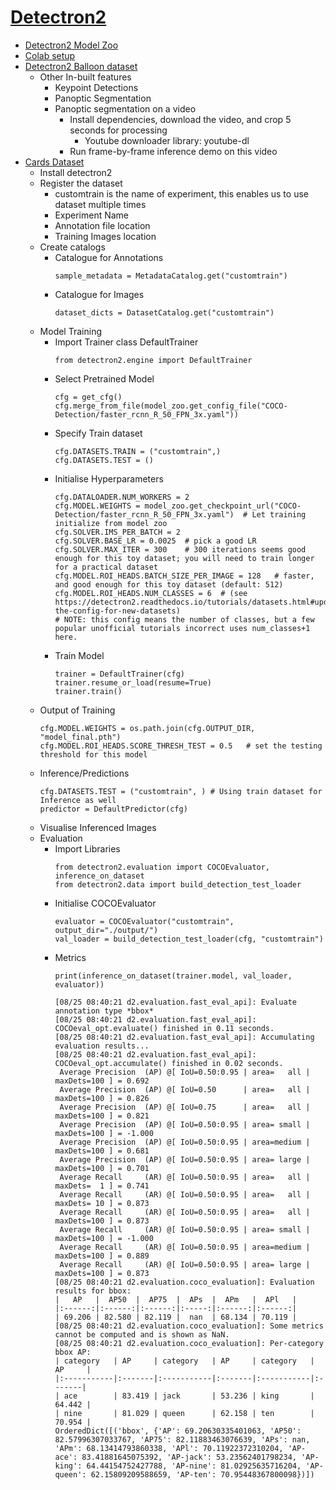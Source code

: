 # [Detectron2](https://github.com/facebookresearch/detectron2)
- [Detectron2 Model Zoo](https://github.com/facebookresearch/detectron2/blob/master/MODEL_ZOO.md)
- [Colab setup](https://colab.research.google.com/drive/1V7cXOGYXWNuHl3lIz1VHMTcIRVxeLD5O?usp=sharing)
- [Detectron2 Balloon dataset](https://colab.research.google.com/drive/16jcaJoc6bCFAQ96jDe2HwtXj7BMD_-m5)
  - Other In-built features
    - Keypoint Detections
    - Panoptic Segmentation
    - Panoptic segmentation on a video
      - Install dependencies, download the video, and crop 5 seconds for processing
        - Youtube downloader library: youtube-dl
      - Run frame-by-frame inference demo on this video
- [Cards Dataset](https://drive.google.com/file/d/1hwXAfv2Li6v-bweJQuAQq-lSSKSt-PL3/view?usp=sharing)
  - Install detectron2
  - Register the dataset
    - customtrain is the name of experiment, this enables us to use dataset multiple times
    - Experiment Name
    - Annotation file location
    - Training Images location
  - Create catalogs
    - Catalogue for Annotations
      ```
      sample_metadata = MetadataCatalog.get("customtrain")
      ```
    - Catalogue for Images
      ```
      dataset_dicts = DatasetCatalog.get("customtrain")
      ```
  - Model Training
    - Import Trainer class DefaultTrainer
      ```
      from detectron2.engine import DefaultTrainer
      ```
    - Select Pretrained Model
      ```
      cfg = get_cfg()
      cfg.merge_from_file(model_zoo.get_config_file("COCO-Detection/faster_rcnn_R_50_FPN_3x.yaml"))
      ```
    - Specify Train dataset
      ```
      cfg.DATASETS.TRAIN = ("customtrain",)
      cfg.DATASETS.TEST = ()
      ```
    - Initialise Hyperparameters
      ```
      cfg.DATALOADER.NUM_WORKERS = 2
      cfg.MODEL.WEIGHTS = model_zoo.get_checkpoint_url("COCO-Detection/faster_rcnn_R_50_FPN_3x.yaml")  # Let training initialize from model zoo
      cfg.SOLVER.IMS_PER_BATCH = 2
      cfg.SOLVER.BASE_LR = 0.0025  # pick a good LR
      cfg.SOLVER.MAX_ITER = 300    # 300 iterations seems good enough for this toy dataset; you will need to train longer for a practical dataset
      cfg.MODEL.ROI_HEADS.BATCH_SIZE_PER_IMAGE = 128   # faster, and good enough for this toy dataset (default: 512)
      cfg.MODEL.ROI_HEADS.NUM_CLASSES = 6  # (see https://detectron2.readthedocs.io/tutorials/datasets.html#update-the-config-for-new-datasets)
      # NOTE: this config means the number of classes, but a few popular unofficial tutorials incorrect uses num_classes+1 here.
      ```
    - Train Model
      ```
      trainer = DefaultTrainer(cfg) 
      trainer.resume_or_load(resume=True)
      trainer.train()
      ```
  - Output of Training
    ```
    cfg.MODEL.WEIGHTS = os.path.join(cfg.OUTPUT_DIR, "model_final.pth")
    cfg.MODEL.ROI_HEADS.SCORE_THRESH_TEST = 0.5   # set the testing threshold for this model
    ```
  - Inference/Predictions
    ```
    cfg.DATASETS.TEST = ("customtrain", ) # Using train dataset for Inference as well
    predictor = DefaultPredictor(cfg)
    ```
  - Visualise Inferenced Images
  - Evaluation
    - Import Libraries
      ```
      from detectron2.evaluation import COCOEvaluator, inference_on_dataset
      from detectron2.data import build_detection_test_loader
      ```
    - Initialise COCOEvaluator
      ```
      evaluator = COCOEvaluator("customtrain", output_dir="./output/")
      val_loader = build_detection_test_loader(cfg, "customtrain")
      ```
    - Metrics
      ```
      print(inference_on_dataset(trainer.model, val_loader, evaluator))
      ```
      ```
      [08/25 08:40:21 d2.evaluation.fast_eval_api]: Evaluate annotation type *bbox*
      [08/25 08:40:21 d2.evaluation.fast_eval_api]: COCOeval_opt.evaluate() finished in 0.11 seconds.
      [08/25 08:40:21 d2.evaluation.fast_eval_api]: Accumulating evaluation results...
      [08/25 08:40:21 d2.evaluation.fast_eval_api]: COCOeval_opt.accumulate() finished in 0.02 seconds.
       Average Precision  (AP) @[ IoU=0.50:0.95 | area=   all | maxDets=100 ] = 0.692
       Average Precision  (AP) @[ IoU=0.50      | area=   all | maxDets=100 ] = 0.826
       Average Precision  (AP) @[ IoU=0.75      | area=   all | maxDets=100 ] = 0.821
       Average Precision  (AP) @[ IoU=0.50:0.95 | area= small | maxDets=100 ] = -1.000
       Average Precision  (AP) @[ IoU=0.50:0.95 | area=medium | maxDets=100 ] = 0.681
       Average Precision  (AP) @[ IoU=0.50:0.95 | area= large | maxDets=100 ] = 0.701
       Average Recall     (AR) @[ IoU=0.50:0.95 | area=   all | maxDets=  1 ] = 0.741
       Average Recall     (AR) @[ IoU=0.50:0.95 | area=   all | maxDets= 10 ] = 0.873
       Average Recall     (AR) @[ IoU=0.50:0.95 | area=   all | maxDets=100 ] = 0.873
       Average Recall     (AR) @[ IoU=0.50:0.95 | area= small | maxDets=100 ] = -1.000
       Average Recall     (AR) @[ IoU=0.50:0.95 | area=medium | maxDets=100 ] = 0.889
       Average Recall     (AR) @[ IoU=0.50:0.95 | area= large | maxDets=100 ] = 0.873
      [08/25 08:40:21 d2.evaluation.coco_evaluation]: Evaluation results for bbox: 
      |   AP   |  AP50  |  AP75  |  APs  |  APm   |  APl   |
      |:------:|:------:|:------:|:-----:|:------:|:------:|
      | 69.206 | 82.580 | 82.119 |  nan  | 68.134 | 70.119 |
      [08/25 08:40:21 d2.evaluation.coco_evaluation]: Some metrics cannot be computed and is shown as NaN.
      [08/25 08:40:21 d2.evaluation.coco_evaluation]: Per-category bbox AP: 
      | category   | AP     | category   | AP     | category   | AP     |
      |:-----------|:-------|:-----------|:-------|:-----------|:-------|
      | ace        | 83.419 | jack       | 53.236 | king       | 64.442 |
      | nine       | 81.029 | queen      | 62.158 | ten        | 70.954 |
      OrderedDict([('bbox', {'AP': 69.20630335401063, 'AP50': 82.57996307033767, 'AP75': 82.11883463076639, 'APs': nan, 'APm': 68.13414793860338, 'APl': 70.11922372310204, 'AP-ace': 83.41881645075392, 'AP-jack': 53.23562401798234, 'AP-king': 64.44154752427788, 'AP-nine': 81.02925635716204, 'AP-queen': 62.15809209588659, 'AP-ten': 70.95448367800098})])
      ```
